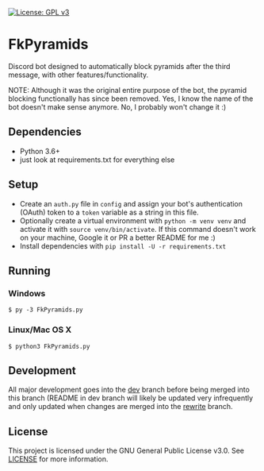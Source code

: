 [![License: GPL v3](https://img.shields.io/badge/License-GPL%20v3-blue.svg)](https://www.gnu.org/licenses/gpl-3.0)

# FkPyramids
Discord bot designed to automatically block pyramids after the third message, with other features/functionality.

NOTE: Although it was the original entire purpose of the bot, the pyramid blocking functionally has since been removed. Yes, I know the name of the bot doesn't make sense anymore. No, I probably won't change it :)

## Dependencies
- Python 3.6+
- just look at requirements.txt for everything else

## Setup 
- Create an `auth.py` file in `config` and assign your bot's authentication (OAuth) token to a `token` variable as a string in this file.
- Optionally create a virtual environment with `python -m venv venv` and activate it with `source venv/bin/activate`. If this command doesn't work on your machine, Google it or PR a better README for me :)
- Install dependencies with `pip install -U -r requirements.txt`

## Running
### Windows
```
$ py -3 FkPyramids.py
```
### Linux/Mac OS X
```
$ python3 FkPyramids.py
```

## Development
All major development goes into the [dev](https://github.com/zaxutic/Discord-FkPyramids/tree/dev/) branch before being merged into this branch (README in dev branch will likely be updated very infrequently and only updated when changes are merged into the [rewrite](https://github.com/zaxutic/Discord-FkPyramids/tree/rewrite/) branch.

## License
This project is licensed under the GNU General Public License v3.0. See [LICENSE](https://github.com/zaxutic/Discord-FkPyramids/tree/rewrite/LICENSE) for more information.
